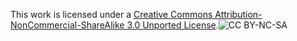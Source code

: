This work is licensed under a [Creative Commons Attribution-NonCommercial-ShareAlike 3.0 Unported License](http://creativecommons.org/licenses/by-nc-sa/3.0/).![CC BY-NC-SA](https://i.creativecommons.org/l/by-nc-sa/3.0/88x31.png)
